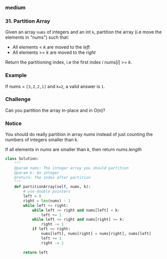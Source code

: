 ### medium

### 31. Partition Array

Given an array `nums` of integers and an int `k`, partition the array (i.e move the elements in "nums") such that:

- All elements < *k* are moved to the *left*
- All elements >= *k* are moved to the *right*

Return the partitioning index, i.e the first index *i* nums[*i*] >= *k*.

### Example

If nums = `[3,2,2,1]` and `k=2`, a valid answer is `1`.

### Challenge

Can you partition the array in-place and in O(n)?

### Notice

You should do really partition in array *nums* instead of just counting the numbers of integers smaller than k.

If all elements in *nums* are smaller than *k*, then return *nums.length*

```python
class Solution:
    """
    @param nums: The integer array you should partition
    @param k: An integer
    @return: The index after partition
    """
    def partitionArray(self, nums, k):
        # use double pointers
        left = 0
        right = len(nums) - 1
        while left <= right:
            while left <= right and nums[left] < k:
                left += 1
            while left <= right and nums[right] >= k:
                right -= 1
            if left <= right:
                nums[left], nums[right] = nums[right], nums[left]
                left += 1
                right -= 1
        
        return left
```




